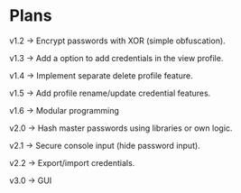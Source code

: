 
# Plans

v1.2 → Encrypt passwords with XOR (simple obfuscation).  

v1.3 → Add a option to add credentials in the view profile.  

v1.4 → Implement separate delete profile feature.  

v1.5 → Add profile rename/update credential features. 

v1.6 → Modular programming

v2.0 → Hash master passwords using libraries or own logic.  

v2.1 → Secure console input (hide password input).  

v2.2 → Export/import credentials.  

v3.0 → GUI
